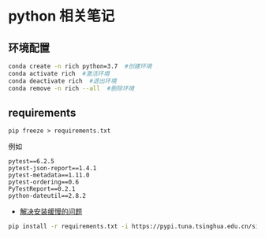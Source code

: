 # python 相关笔记
## 环境配置
```bash
conda create -n rich python=3.7  #创建环境
conda activate rich  #激活环境
conda deactivate rich  #退出环境
conda remove -n rich --all  #删除环境
```
## requirements
```
pip freeze > requirements.txt
```
例如
```
pytest==6.2.5
pytest-json-report==1.4.1
pytest-metadata==1.11.0
pytest-ordering==0.6
PyTestReport==0.2.1
python-dateutil==2.8.2
```
* [解决安装缓慢的问题](https://blog.csdn.net/weixin_42455006/article/details/121957633?ops_request_misc=%257B%2522request%255Fid%2522%253A%2522164964070016780271982907%2522%252C%2522scm%2522%253A%252220140713.130102334.pc%255Fall.%2522%257D&request_id=164964070016780271982907&biz_id=0&utm_medium=distribute.pc_search_result.none-task-blog-2~all~first_rank_ecpm_v1~rank_v31_ecpm-3-121957633.142^v7^article_score_rank,157^v4^control&utm_term=%E5%AE%89%E8%A3%85requirements.txt%E5%A4%AA%E6%85%A2&spm=1018.2226.3001.4187)

```bash
pip install -r requirements.txt -i https://pypi.tuna.tsinghua.edu.cn/simple/ --trusted-host pypi.douban.com
```

